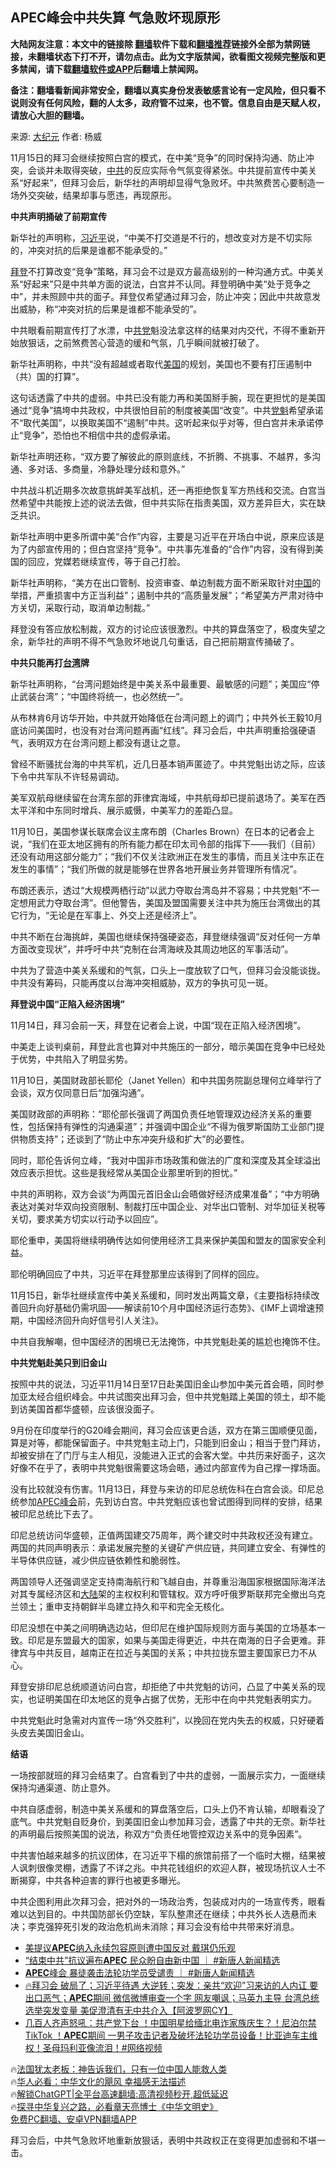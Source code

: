  <!-- 面包屑导航 --> <h2>APEC峰会中共失算 气急败坏现原形</h2> <p class="notice"><b>大陆网友注意：本文中的链接除 <a href="https://github.com/bannedbook/fanqiang" >翻墙</a>软件下载和<a href="https://github.com/killgcd/justmysocks/blob/master/README.md">翻墙推荐</a>链接外全部为禁网链接，未翻墙状态下打不开，请勿点击。此为文字版禁闻，欲看图文视频完整版和更多禁闻，请下载<a href="https://github.com/bannedbook/fanqiang">翻墙软件或APP</a>后翻墙上禁闻网。</p><p>备注：翻墙看新闻非常安全，翻墙以真实身份发表敏感言论有一定风险，但只看不说则没有任何风险，翻的人太多，政府管不过来，也不管。信息自由是天赋人权，请放心大胆的翻墙。</b></p>  <div class="entry"> <p>来源:&nbsp;<span class='wp_keywordlink_affiliate'><a href="http://www.epochtimes.com/" title="大纪元" target="_blank">大纪元</a></span>                            作者:&nbsp;杨威                                                 </p> <p>11月15日的拜习会继续按照白宫的模式，在中美“竞争”的同时保持沟通、防止冲突，会谈并未取得突破，<a href="https://www.bannedbook.org/bnews/tag/%e4%b8%ad%e5%85%b1/" class="st_tag internal_tag" rel="tag" title="标签 中共 下的日志">中共</a>的反应实际令气氛变得紧张。中共提前宣传中美关系“好起来”，但拜习会后，新华社的声明却显得气急败坏。中共煞费苦心要制造一场外交突破，结果却事与愿违，再现原形。</p> <p><strong>中共声明捅破了前期宣传</strong></p> <p>新华社的声明称，<a href="https://www.bannedbook.org/bnews/tag/%e4%b9%a0%e8%bf%91%e5%b9%b3/" class="st_tag internal_tag" rel="tag" title="标签 习近平 下的日志">习近平</a>说，“中美不打交道是不行的，想改变对方是不切实际的，冲突对抗的后果是谁都不能承受的。”</p> <p><a href="https://www.bannedbook.org/bnews/tag/%e6%8b%9c%e7%99%bb/" class="st_tag internal_tag" rel="tag" title="标签 拜登 下的日志">拜登</a>不打算改变“竞争”策略，拜习会不过是双方最高级别的一种沟通方式。中美关系“好起来”只是中共单方面的说法，白宫并不认同。拜登明确中美“处于竞争之中”，并未照顾中共的面子。拜登仅希望通过拜习会，防止冲突；因此中共故意发出威胁，称“冲突对抗的后果是谁都不能承受的”。</p> <p>中共眼看前期宣传打了水漂，中<a href="https://www.bannedbook.org/bnews/tag/%E5%85%B1%E5%85%9A/" class="st_tag internal_tag" rel="tag" title="标签 共党 下的日志">共党</a>魁没法拿这样的结果对内交代，不得不重新开始放狠话，之前煞费苦心营造的缓和气氛，几乎瞬间就被打破了。</p> <p>新华社声明称，中共“没有超越或者取代<a href="https://www.bannedbook.org/bnews/tag/%e7%be%8e%e5%9b%bd/" class="st_tag internal_tag" rel="tag" title="标签 美国 下的日志">美国</a>的规划，美国也不要有打压遏制中（共）国的打算”。</p> <p>这句话透露了中共的虚弱。中共已没有能力再和美国掰手腕，现在更担忧的是美国通过“竞争”搞垮中共政权，中共很怕目前的制度被美国“改变”。中共<a href="https://www.bannedbook.org/bnews/tag/%E5%85%9A%E9%AD%81/" class="st_tag internal_tag" rel="tag" title="标签 党魁 下的日志">党魁</a>希望承诺不“取代美国”，以换取美国不“遏制”中共。这听起来似乎对等，但白宫并未承诺停止“竞争”，恐怕也不相信中共的虚假承诺。</p> <p>新华社声明还称，“双方要了解彼此的原则底线，不折腾、不挑事、不越界，多沟通、多对话、多商量，冷静处理分歧和意外。”</p> <p>中共战斗机近期多次故意挑衅美军战机，还一再拒绝恢复军方热线和交流。白宫当然希望中共能按上述的说法去做，但中共实际在指责美国，双方差异巨大，实在缺乏共识。</p> <p>新华社声明中更多所谓中美“合作”内容，主要是习近平在开场白中说，原来应该是为了内部宣传用的；但白宫坚持“竞争”。中共事先准备的“合作”内容，没有得到美国的回应，党媒若继续宣传，等于自己打脸。</p> <p>新华社声明称，“美方在出口管制、投资审查、单边制裁方面不断采取针对<span class='wp_keywordlink_affiliate'><a href="https://www.bannedbook.org/" title="中国" target="_blank">中国</a></span>的举措，严重损害中方正当利益”；遏制中共的“高质量发展”；“希望美方严肃对待中方关切，采取行动，取消单边制裁。”</p> <p>拜登没有答应放松制裁，双方的讨论应该很激烈。中共的算盘落空了，极度失望之余，新华社的声明不得不气急败坏地说几句重话，自己把前期宣传捅破了。</p> <p><strong>中共只能再打<a href="https://www.bannedbook.org/bnews/tag/%e5%8f%b0%e6%b9%be/" class="st_tag internal_tag" rel="tag" title="标签 台湾 下的日志">台湾</a>牌</strong></p> <p>新华社声明称，“台湾问题始终是中美关系中最重要、最敏感的问题”；美国应“停止武装台湾”；“中国终将统一，也必然统一”。</p> <p>从布林肯6月访华开始，中共就开始降低在台湾问题上的调门；中共外长王毅10月底访问美国时，也没有对台湾问题再画“红线”。拜习会后，中共声明重拾强硬语气，表明双方在台湾问题上都没有退让之意。</p> <p>曾经不断骚扰台海的中共军机，近几日基本销声匿迹了。中共党魁出访之际，应该下令中共军队不许轻易调动。</p> <p>美军双航母继续留在台湾东部的菲律宾海域，中共航母却已提前退场了。美军在西太平洋和中东同时增兵、展示威慑，中美军力的差距凸显。</p> <p>11月10日，美国参谋长联席会议主席布朗（Charles Brown）在日本的记者会上说，“我们在亚太地区拥有的所有能力都在印太司令部的指挥下——我们（目前）还没有动用这部分能力”；“我们不仅关注欧洲正在发生的事情，而且关注中东正在发生的事情”；“我们所做的就是能够在世界各地开展业务并管理所有情况”。</p> <p>布朗还表示，透过“大规模两栖行动”以武力夺取台湾岛并不容易；中共党魁“不一定想用武力夺取台湾”。但他警告，美国及盟国需要关注中共为施压台湾做出的其它行为，“无论是在军事上、外交上还是经济上”。</p> <p>中共不断在台海挑衅，美国也继续保持强硬姿态，拜登继续强调“反对任何一方单方面改变现状”，并呼吁中共“克制在台湾海峡及其周边地区的军事活动”。</p> <p>中共为了营造中美关系缓和的气氛，口头上一度放软了口气，但拜习会没能谈拢。中共没有筹码，只能再度以台海冲突相威胁，双方的争执可见一斑。</p> <p><strong>拜登说中国“正陷入经济困境”</strong></p> <p>11月14日，拜习会前一天，拜登在记者会上说，中国“现在正陷入经济困境”。</p>  <p>中美走上谈判桌前，拜登此言也算对中共施压的一部分，暗示美国在竞争中已经处于优势，中共陷入了明显劣势。</p> <p>11月10日，美国财政部长耶伦（Janet Yellen）和中共国务院副总理何立峰举行了会谈，双方仅同意日后“加强沟通”。</p> <p>美国财政部的声明称：“耶伦部长强调了两国负责任地管理双边经济关系的重要性，包括保持有弹性的沟通渠道”；并强调中国企业“不得为俄罗斯国防工业部门提供物质支持”；还谈到了“防止中东冲突升级和扩大”的必要性。</p> <p>同时，耶伦告诉何立峰，“我对中国非市场政策和做法的广度和深度及其全球溢出效应表示担忧。这些是我经常从美国企业那里听到的担忧。”</p> <p>中共的声明称，双方会谈“为两国元首旧金山会晤做好经济成果准备”；“中方明确表达对美对华双向投资限制、制裁打压中国企业、对华出口管制、对华加征关税等关切，要求美方切实以行动予以回应”。</p> <p>耶伦重申，美国将继续明确传达如何使用经济工具来保护美国和盟友的国家安全利益。</p> <p>耶伦明确回应了中共，习近平在拜登那里应该得到了同样的回应。</p> <p>11月15日，新华社继续宣传中美关系缓和，同时发出两篇文章，《主要指标持续改善回升向好基础仍需巩固——解读前10个月中国经济运行态势》、《IMF上调增速预期，中国经济回升向好信号引人关注》。</p> <p>中共自我解嘲，但中国经济的困境已无法掩饰，中共党魁赴美的尴尬也掩饰不住。</p> <p><strong>中共党魁赴美只到旧金山</strong></p> <p>按照中共的说法，习近平11月14日至17日赴美国旧金山参加中美元首会晤，同时参加亚太经合组织峰会。中共试图突出拜习会，但中共党魁踏上美国的领土，却不能到访美国首都华盛顿，应该很没面子。</p> <p>9月份在印度举行的G20峰会期间，拜习会应该更合适，双方在第三国顺便见面，算是对等，都能保留面子。中共党魁主动上门，只能到旧金山；相当于登门拜访，却被安排在了门厅与主人相见，没能进入正式的会客大堂。中共历来好面子，这次好像不在乎了，表明中共党魁很需要这场会晤，通过内部宣传为自己撑一撑场面。</p>  <p>没有比较就没有伤害。11月13日，拜登与来访的印尼总统佐科在白宫会谈。印尼总统参加<a href="https://www.bannedbook.org/bnews/tag/apec%e5%b3%b0%e4%bc%9a/" class="st_tag internal_tag" rel="tag" title="标签 APEC峰会 下的日志">APEC峰会</a>前，先到访白宫。中共党魁应该也曾试图得到同样的安排，结果被印尼总统比下去了。</p> <p>印尼总统访问华盛顿，正值两国建交75周年，两个建交时中共政权还没有建立。两国的共同声明表示：承诺发展完整的关键矿产供应链，共同建立安全、有弹性的半导体供应链，减少供应链依赖性和脆弱性。</p> <p>两国领导人还强调坚定支持南海航行和飞越自由，并尊重沿海国家根据国际海洋法对其专属经济区和<span class='wp_keywordlink_affiliate'><a href="https://www.bannedbook.org/" title="大陆" target="_blank">大陆</a></span>架的主权权利和管辖权。双方呼吁俄罗斯联邦完全撤出乌克兰领土；重申支持朝鲜半岛建立持久和平和完全无核化。</p> <p>印尼没想在中美之间明确选边站，但印尼在维护国际规则方面与美国的立场基本一致。印尼是东盟最大的国家，如果与美国走得更近，中共在南海的日子会更难。菲律宾与中共反目，越南正在拉近与美国的关系；中共拉拢东盟主要国家已力不从心。</p> <p>拜登安排印尼总统顺道访问白宫，却拒绝了中共党魁的访问，凸显了中美关系的现实，也证明美国在印太地区的竞争占据了优势，无形中在向中共党魁表明实力。</p> <p>中共党魁此时急需对内宣传一场“外交胜利”，以挽回在党内失去的权威，只好硬着头皮去美国旧金山。</p> <p><strong>结语</strong></p> <p>一场按部就班的拜习会结束了。白宫看到了中共的虚弱，一面展示实力，一面继续保持沟通渠道、防止意外。</p> <p>中共自感虚弱，制造中美关系缓和的算盘落空后，口头上仍不肯认输，却眼看没了底气。中共党魁自贬身价，到美国旧金山参加拜习会，透露了中共的无奈。新华社的声明最后按照美国的说法，称双方“负责任地管控双边关系中的竞争因素”。</p> <p>中共害怕越来越多的抗议团体，在习近平下榻的旅馆前搭了一个临时大棚，结果被人讽刺很像灵棚，透露了不详之兆。中共花钱组织的欢迎人群，被现场抗议人士不断揭穿，中共各种迫害的罪行也被更多曝光。</p> <p>中共企图利用此次拜习会，把对外的一场政治秀，包装成对内的一场宣传秀，眼看难以达到目的。中共国防部长仍空缺，军队整肃还在继续；中共外长人选悬而未决；李克强猝死引发的政治危机尚未消除；拜习会没有给中共带来好消息。</p> <!--<div id="taboola-mid-1"></div>--><ul class='op-related-articles' title='相关阅读'> <li><a href='https://www.bannedbook.org/bnews/headline/20231116/1961912.html' target='_blank'>美提议<b>APEC</b>纳入永续包容原则遭中国反对 戴琪仍乐观</a></li> <li><a href='https://www.bannedbook.org/bnews/bannedvideo/20231116/1961876.html' target='_blank'>“结束中共”抗议遍布<b>APEC</b> 民众盼自由新中国  ｜ #新唐人新闻精选</a></li> <li><a href='https://www.bannedbook.org/bnews/bannedvideo/20231116/1961875.html' target='_blank'><b>APEC</b>峰会 暴徒袭击法轮功学员受谴责 ｜ #新唐人新闻精选</a></li> <li><a href='https://www.bannedbook.org/bnews/bannedvideo/20231116/1961825.html' target='_blank'>🔥拜习会 破局了；习近平待遇 大逆转；突发：亲共“欢迎”习来访的人内讧 要出口恶气；<b>APEC</b>期间 微信微博审查一个字 网友嘲讽；马英九主导 台湾总统选举突发变量 美促澄清有无中共介入【阿波罗网CY】</a></li> <li><a href='https://www.bannedbook.org/bnews/bannedvideo/20231116/1961809.html' target='_blank'>几百人齐声怒吼：共产党下台 ！中国明星给缅北电诈家族庆生？！尼泊尔禁TikTok ！<b>APEC</b>期间 一男子攻击记者及破坏法轮功学员设备！比亚迪车主维权！圣母玛利亚像流泪！#网络视频</a></li> </ul> <p class="texttj"> 🔥<a href="https://www.bannedbook.org/bnews/ssgc/20230219/1850782.html" target="_blank">法国犹太老板：神告诉我们，只有一位中国人能救人类</a><br/> 🔥<a href="https://www.bannedbook.org/bnews/comments/20220220/1694796.html" target="_blank">华人必看：中华文化的飓风 幸福感无法描述</a><br/> 🔥<a href="https://github.com/bannedbook/fanqiang/wiki/V2ray%E6%9C%BA%E5%9C%BA" target="_blank">解锁ChatGPT|全平台高速翻墙:高清视频秒开,超低延迟</a><br/> 🔥<a href="https://www.bannedbook.org/bnews/comments/20220808/1768773.html" target="_blank">探寻中华复兴之路，必看章天亮博士《中华文明史》</a><br/> <a href="https://github.com/bannedbook/fanqiang/wiki/%E7%A6%81%E9%97%BB%E7%BD%91%E5%AE%89%E5%8D%93%E7%BF%BB%E5%A2%99%E6%96%B0%E9%97%BBAPP" target="_blank">免费PC翻墙、安卓VPN翻墙APP</a><br/> </p> <p>拜习会后，中共气急败坏地重新放狠话，表明中共政权正在变得更加虚弱和不堪一击。</p><a name='sharetosocial'></a> <div style="margin-bottom:5px;padding-bottom:5px;clear:both"> <div id="archive-pix-1" class="banner-ads"> <!-- AuctionX Display platform tag START --> <div id="27602x728x90x621x_ADSLOT1" clicktrack="%%CLICK_URL_ESC%%"></div>  <!-- AuctionX Display platform tag END --> </div> <div id="archive-pix-2" class="banner-ads"> <!-- AuctionX Display platform tag START --> <div id="27556x300x250x621x_ADSLOT1" clicktrack="%%CLICK_URL_ESC%%" style="margin:0 auto;text-align:center"></div>  <!-- AuctionX Display platform tag END --> </div> </div>  <div id="archive-pix-1" class="banner-ads"> <!-- AuctionX Display platform tag START --> <div id="27603x728x90x621x_ADSLOT1" clicktrack="%%CLICK_URL_ESC%%"></div>  <!-- AuctionX Display platform tag END --> </div> </div><!--END ENTRY--> 